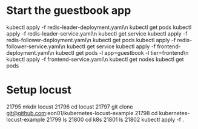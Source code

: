 # 


# Start the guestbook app


kubectl apply -f redis-leader-deployment.yaml\n
kubectl get pods
kubectl apply -f redis-leader-service.yaml\n
kubectl get service
kubectl apply -f redis-follower-deployment.yaml\n
kubectl get pods
kubectl apply -f redis-follower-service.yaml\n
kubectl get service
kubectl apply -f frontend-deployment.yaml\n
kubectl get pods -l app=guestbook -l tier=frontend\n
kubectl apply -f frontend-service.yaml\n
kubectl get nodes 
kubectl get pods



# Setup locust

21795  mkdir locust
21796  cd locust
21797  git clone git@github.com:eon01/kubernetes-locust-example
21798  cd kubernetes-locust-example
21799  ls
21800  cd k8s
21801  ls
21802  kubectl apply -f .

